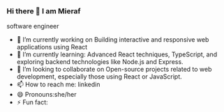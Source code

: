 ### Hi there 👋 I am Mieraf



software engineer

- 🔭 I’m currently working on Building interactive and responsive web applications using React
- 🌱 I’m currently learning: Advanced React techniques, TypeScript, and exploring backend technologies like Node.js and Express.
- 👯 I’m looking to collaborate on  Open-source projects related to web development, especially those using React or JavaScript.
- 📫 How to reach me: linkedin   
- 😄 Pronouns:she/her
- ⚡ Fun fact: 


